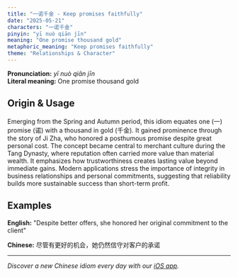 ```yaml
---
title: "一诺千金 - Keep promises faithfully"
date: "2025-05-21"
characters: "一诺千金"
pinyin: "yī nuò qiān jīn"
meaning: "One promise thousand gold"
metaphoric_meaning: "Keep promises faithfully"
theme: "Relationships & Character"
---
```


**Pronunciation:** *yī nuò qiān jīn*  
**Literal meaning:** One promise thousand gold

## Origin & Usage

Emerging from the Spring and Autumn period, this idiom equates one (一) promise (诺) with a thousand in gold (千金). It gained prominence through the story of Ji Zha, who honored a posthumous promise despite great personal cost. The concept became central to merchant culture during the Tang Dynasty, where reputation often carried more value than material wealth. It emphasizes how trustworthiness creates lasting value beyond immediate gains. Modern applications stress the importance of integrity in business relationships and personal commitments, suggesting that reliability builds more sustainable success than short-term profit.

## Examples

**English:** "Despite better offers, she honored her original commitment to the client"

**Chinese:** 尽管有更好的机会，她仍然信守对客户的承诺

---

*Discover a new Chinese idiom every day with our [iOS app](https://apps.apple.com/us/app/daily-chinese-idioms/id6670238264).*
